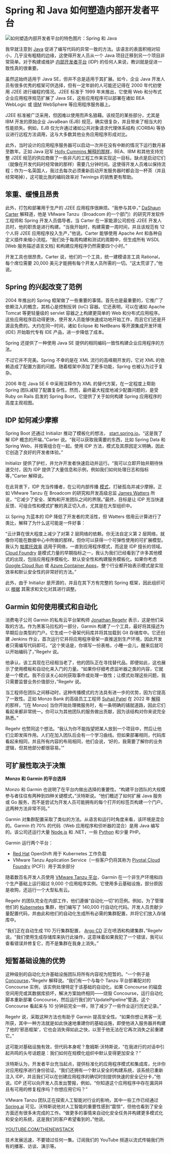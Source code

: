 # Spring 和 Java 如何塑造内部开发者平台

![如何塑造内部开发者平台的特色图片：Spring 和 Java](https://cdn.thenewstack.io/media/2024/03/3bea1e0b-spring-java-idp-1024x576.jpg)

我早就注意到 [Java](https://roadmap.sh/java) 促进了编写代码的异常一致的方法。该语言的表面积相对较小，几乎没有粗糙的边缘，这使得开发人员从一个 Java 项目迁移到另一个项目非常简单。对于构建或维护 [内部开发者平台](https://thenewstack.io/year-in-review-platform-engineering-still-run-by-spreadsheet/) (IDP) 的任何人来说，教训就是促进一致性真的很重要。

虽然这始终适用于 Java SE，但并不总是适用于其扩展。如今，企业 Java 开发人员有很多优秀的框架可供选择，但有一定年龄的人可能还记得在 2000 年代初使用 J2EE 进行编程的情况。J2EE 标准于 1999 年末推出，它使用 Web 和分布式企业应用程序规范扩展了 Java SE，这些应用程序可以部署在诸如 BEA WebLogic 或 [IBM](https://www.ibm.com?utm_content=inline-mention) WebSphere 等应用程序服务器上。

J2EE 标准被广泛采用，但因难以使用而声名狼藉。该规范的某些部分，尤其是 IBM 开发的原始企业 JavaBean (EJB) 规范，确实很复杂，并且带来了相当大的性能损失。例如，EJB 仅允许通过诸如公共对象请求代理体系结构 (CORBA) 等协议进行远程方法调用，这与大多数其他业务应用程序形成对比。

此外，当时设计的应用程序服务器可以启动一次并在没有中断的情况下运行数月甚至数年。正如 Java 冠军 [Holly Cummins 解释的那样](https://www.youtube.com/watch?v=7bvQXb3Nv0E)，BEA、IBM 和其他支持完整 J2EE 规范的供应商做了一些非凡的工程工作来实现这一目标。缺点是启动它们（就像在开发代码时经常做的那样）需要几分钟时间。这使得开发人员难以保持流程；作为一名英国人，我过去每次必须重新启动开发服务器时都会泡一杯茶（并且经常喝掉），这可能比我的编码效率对 Twinings 的销售更有帮助。

## 笨重、缓慢且昂贵

此外，打包和部署用于生产的 J2EE 应用程序很麻烦。“我参与其中，” [DaShaun Carter](https://www.linkedin.com/in/dashaun/) 解释道，他是 VMware Tanzu（Broadcom 的一个部门）的研究开发软件工程师和 Spring 开发人员倡导者。当 Carter 在一家能源公司担任 J2EE 开发人员时，他的职责是进行构建。“当我开始时，构建需要一周时间，并且该规范有 12 个人将 J2EE 应用程序投入生产，”他说。Carter 能够使用 Apache Ant 和各种自定义插件来缩小流程。“我们处于每周构建和测试的周期中，但生成所有 WSDL [Web 服务描述语言文档] 和构建应用程序仍然需要四个小时。”

开发工具也很昂贵。Carter 说，他们的一个工具，统一建模语言工具 Rational，每个席位需要 20,000 美元才能拥有每个开发人员所需的一切。“这太荒谬了，”他说。

## Spring 的兴起改变了范例

2004 年推出的 Spring 框架做了一些重要的事情。首先也是最重要的，它推广了依赖注入的概念，其核心是控制反转 (IoC) 容器。它还表明，可以在诸如 Apache Tomcat 等更轻量级的 servlet 容器之上构建更简单的 Web 和分布式应用程序。这些应用程序启动得更快，使开发人员能够快速成功地开始工作，而且它们还是开源且免费的。大约在同一时间，诸如 Eclipse 和 NetBeans 等开源集成开发环境 (IDE) 开始取代专有 IDE 产品，进一步降低了成本。

Spring 还提供了一种使用 Java SE 提供的相同编码一致性构建企业应用程序的方法。

不过它并不完美。Spring 不幸的是在 XML 流行的高峰期开发的，它对 XML 的依赖造成了配置方面的问题。随着框架中添加了更多功能，Spring 也被认为过于复杂。

2006 年在 Java SE 6 中采用注释作为 XML 的替代方案，在一定程度上帮助 Spring 团队减轻了配置复杂性。然而，最终最大程度地减少配置问题的，是受 Ruby on Rails 启发的 Spring Boot，它提供了关于如何构建 Spring 应用程序的高度主观视图。

## IDP 如何减少摩擦

Spring Boot 还通过 Initializr 推动了模板化的想法，
[start.spring.io](http://start.spring.io)。“这是我了解 IDP 概念的开端，”Carter 说。“我可以获取我需要的东西，比如 Spring Data 和 Spring Web，并按需组合在一起。使用 IDP 方法，模式及其原因定义明确，因此它创造了良好的开发者体验。”

Initializr 提供了护栏，并允许开发者快速启动并运行。“我可以立即开始并期待快速交付，因为 IDP 提供了大量信息和示例，例如我们如何处理日志和指标等，”Carter 解释说。

在此背景下，IDP 充当传播者，在公司内部传播 [模式](https://thenewstack.io/6-patterns-for-platform-engineering-success/)，打破孤岛并减少摩擦。正如 VMware Tanzu 在 Broadcom 的研究和开发高级总监 [James Watters](https://tanzu.vmware.com/content/authors/james-watters) 所说，“它减少了安全、架构和开发团队之间的界限。”最终，目标是让 IDP 充当快速反馈、可组合性和模式扩散的真正切入点，尤其是在大型组织中。

以 Spring 为蓝本的 IDP 降低了开发者的灵活性，但 Watters 借用云计算进行了类比，解释了为什么这可能是一件好事：

“云计算在很大程度上减少了对第 2 层网络的依赖。你无法自定义第 2 层网络，就像你可能在数据中心中所做的那样。但你可以获得一个可弹性使用的可扩展模型。我认为 [帕累托效率](https://en.wikipedia.org/wiki/Pareto_efficiency) 适用于网络，一直到应用程序模式，而这是 IDP 擅长的领域。[Cloud Foundry](https://twitter.com/fintanr/status/1420511314875715585?s=20) 是模式力量的早期指标之一，我认为我们已经看到了许多其他模式的出现，包括应用程序模板化、默认安全性和构建服务模板化。如果你考虑 [Google Cloud Run](https://cloud.google.com/run?hl=en) 或 [Azure Container Apps](https://learn.microsoft.com/en-us/azure/container-apps/overview)，整个行业都开始表示模式是实现效率和默认安全性的非常好的方法。”

此外，由于 Initializr 是开源的，并且在其下方有完整的 Spring 框架，因此组织可以 [根据](https://thenewstack.io/use-of-spring-shifts-toward-modern-apps-and-architecture/) 其需求和文化对其进行调整。

## Garmin 如何使用模式和自动化

消费电子公司 Garmin 的私有云平台架构师 [Jonathan Regehr](https://www.linkedin.com/in/jonathan-regehr/) 表示，这是他们采取的方法。作为黑客马拉松的一部分，Garmin 构建了一个工具，最好将其描述为早期后台类型的门户。它生成一个骨架代码库并将其加载到 Git 存储库中。它还创建 Jenkins 作业，首次运行它并将应用程序骨架一直推送到生产环境，因此开发者只需编写代码即可。“这个笑话是，你填写一份表格，小睡一会儿，醒来后就可以开始编码了，”Regehr 说。

他承认，该工具现在已经相当老了，他的团队正在寻找替代品。即便如此，这也展示了使用模板和自动化来入门的力量。“如果你仔细考虑监听器之类的内容，它就是一个模式。我不应该关心如何获取事件或处理一致性；让模式处理这些问题，我只需要监督业务价值部分，”Regehr 说。

当工程师在团队之间移动时，这种传播模式的方法具有进一步的优势，因为它提高了一致性。正如 Monzo Bank 的高级员工工程师 [Suhail Patel](https://www.linkedin.com/in/suhailpatel/) 在 2022 年 [解释](https://blog.container-solutions.com/how-monzos-opinionated-platform-and-tools-support-their-developer-experience) 的那样，“[在 Monzo] 当你开始处理微服务时，有一条明确的铺就道路，因此它们看起来都非常统一。你可以为其他团队的服务做出贡献，因为该结构对你来说完全熟悉。”

Regehr 也赞同这个想法。“我认为你不能指望把某人放到一个项目中，然后让他们立即发挥作用。人们在加入团队后会有一个学习曲线。但如果部署相同，代码库看起来相同，并且所有内容的布局相同，他们会说，‘好的，我需要了解你的业务逻辑，但其他部分都很容易。’”

## 可扩展性取决于决策
**Monzo 和 Garmin 的平台选择**

Monzo 和 Garmin 也说明了在平台内做出选择的重要性。“构建平台团队的大规模参与者往往有两种到四种关键模式，”沃特斯说。“他们概述了如何扩展 Java 服务或 Go 服务，而不是尝试为开发人员可能拥有的每个打开的标签页构建一个门户。这两种方法非常不同。”

Garmin 对集群配置采取了类似的方法。从语言和运行时角度来看，该环境是混合的。Garmin 约 70% 的代码（Web 应用程序和侦听器的混合）是用 Java 编写的。该公司还运行大量 [Node.js](https://roadmap.sh/nodejs) 和 .NET，一些 [Python](https://roadmap.sh/python) 和少量 PHP。

Garmin 运行两个平台：

- [Red Hat](https://www.openshift.com/try?utm_content=inline-mention) OpenShift 用于 Kubernetes 工作负载
- VMware Tanzu Application Service（一些客户仍将其称为 [Pivotal Cloud Foundry](https://www.cloudfoundry.org) (PCF)）用于其余部分

随着数百名开发人员使用 [VMware Tanzu 平台](https://thenewstack.io/vmware-expands-tanzu-into-a-full-platform-engineering-environment/)，Garmin 在一个非生产环境和四个生产基础上运行超过 9,000 个应用程序实例。它使用多云基础设施，部分原因是收购，还运行一个大型私有云。

Regehr 的团队完全在内部工作，他们遵循“自动化一切”的范例。例如，为了管理他们的 [Kubernetes](https://thenewstack.io/kubernetes/) 集群，他们编写了 140,000 行自动化代码。开发人员贡献少量配置代码，并由此和他们的自动化生成所有必需的集群配置，并将它们放入存储库中。

“我们正在自动生成 110 万行集群配置， [Argo CD](https://argo-cd.readthedocs.io/en/stable/) 正在喷洒和构建集群，”Regehr 说。“我们使用生成存储库来执行此操作，这意味着如果我犯了一个错误，我可以查看错误并修复它，而不是集群在我身上消失。”

## 短暂基础设施的优势

这种级别的自动化允许基础设施团队将所有内容视为短暂的。“一个例子是 [Concourse](https://concourse-ci.org)，”Regehr 解释说。“我们有一个与每个 Tanzu 平台部署配对的 Concourse 实例，该实例处理特定于该基础的自动化。如果 Concourse 的磁盘空间用完或其数据库损坏，解决方案始终相同——烧毁 Concourse，运行自动化脚本重新部署 Concourse，然后运行我们的“UpdatePipeline”管道。这个 Concourse 看起来与 10 分钟前完全一样，除了减少了一些作业运行历史记录。”

Regehr 说，采取这种方法也有助于 Garmin 提高安全性。“如果你想让黑客一无所获，其中一种方法就是如此快速地重建你的基础设施，即使他进入服务器并构建了他的‘邪恶框架’，它也会消失得如此之快，以至于他无法在它再次消失之前重建它。”

这可能对基础设施有效，但代码本身呢？詹姆斯·沃特斯说，“在我进行的对话中引起共鸣的头号话题是：我们如何在规模化组织中默认变得更加安全？”

沃特斯认为，开发者平台充当起点，提供标准化的应用程序模式和集成库，允许你对应用程序进行身份验证。“我们还拥有一个默认安全的构建系统，该系统已重新注入 IDP，并且我们可以在创建应用程序的确切时刻提供快速的安全记分卡，”他说。IDP 还可以向开发人员发出警报，例如，“你知道这个应用程序中存在漏洞并且有可用的修复程序吗？你想应用它吗？”

VMware Tanzu 团队正在探索人工智能对行业的影响，其中一些工作已经通过 [Spring.ai](https://github.com/spring-projects/spring-ai) 可见。沃特斯说他对人工智能的重要性感到“震惊”，但他也看到了安全方面还有很多未完成的工作。“做更多的事情来自动化安全任务并构建更多模式化和安全的系统，这是我们的客户希望看到的，”他说。

[YOUTUBE.COM/THENEWSTACK](https://youtube.com/thenewstack?sub_confirmation=1)

技术发展迅速，不要错过任何一集。订阅我们的 YouTube 频道以流式传输我们所有的播客、访谈、演示等。